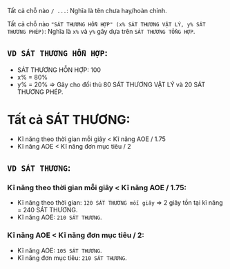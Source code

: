 Tất cả chỗ nào `/ ...`: Nghĩa là tên chưa hay/hoàn chỉnh.

Tất cả chỗ nào `"SÁT THƯƠNG HỖN HỢP" (x% SÁT THƯƠNG VẬT LÝ, y% SÁT THƯƠNG PHÉP)`: Nghĩa là `x%` và `y%` gây dựa trên `SÁT THƯƠNG TỔNG HỢP`.
## `VD SÁT THƯƠNG HỖN HỢP`: 
+ SÁT THƯƠNG HỖN HỢP: 100
+ x% = 80%
+ y% = 20%
=> Gây cho đối thủ 80 SÁT THƯƠNG VẬT LÝ và 20 SÁT THƯƠNG PHÉP.

# Tất cả SÁT THƯƠNG: 
+ Kĩ năng theo thời gian mỗi giây < Kĩ năng AOE / 1.75
+ Kĩ năng AOE < Kĩ năng đơn mục tiêu / 2
## `VD SÁT THƯƠNG`:
### Kĩ năng theo thời gian mỗi giây < Kĩ năng AOE / 1.75:
- Kĩ năng theo thời gian: `120 SÁT THƯƠNG mỗi giây` => 2 giây tồn tại kĩ năng = 240 SÁT THƯƠNG.
- Kĩ năng AOE: `210 SÁT THƯƠNG`.

### Kĩ năng AOE < Kĩ năng đơn mục tiêu / 2:
- Kĩ năng AOE: `105 SÁT THƯƠNG`.
- Kĩ năng đơn mục tiêu: `210 SÁT THƯƠNG`.
